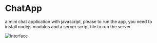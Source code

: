 # ChatApp
a mini chat application with javascript, please to run the app, you need to install nodejs modules and a server script file to run the server.

![interface](https://user-images.githubusercontent.com/20742174/47802018-b4b8a000-dd2f-11e8-900e-204b4d77de26.png)

